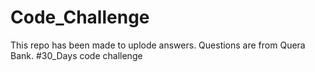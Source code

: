 # Code_Challenge

This repo has been made to uplode answers. Questions are from Quera Bank. 
#30_Days code challenge
